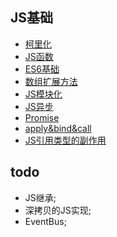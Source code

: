 ## JS基础
- [柯里化](./柯里化.md)
- [JS函数](./JS函数.md)
- [ES6基础](./ES6基础.md)
- [数组扩展方法](./数组扩张方法.md)
- [JS模块化](./JS模块化.md)
- [JS异步](./JS异步.md)
- [Promise](./Promise.md)
- [apply&bind&call](./apply&bind&call.md)
- [JS引用类型的副作用](./JS引用类型的副作用.md)

## todo
- JS继承;
- 深拷贝的JS实现;
- EventBus;

